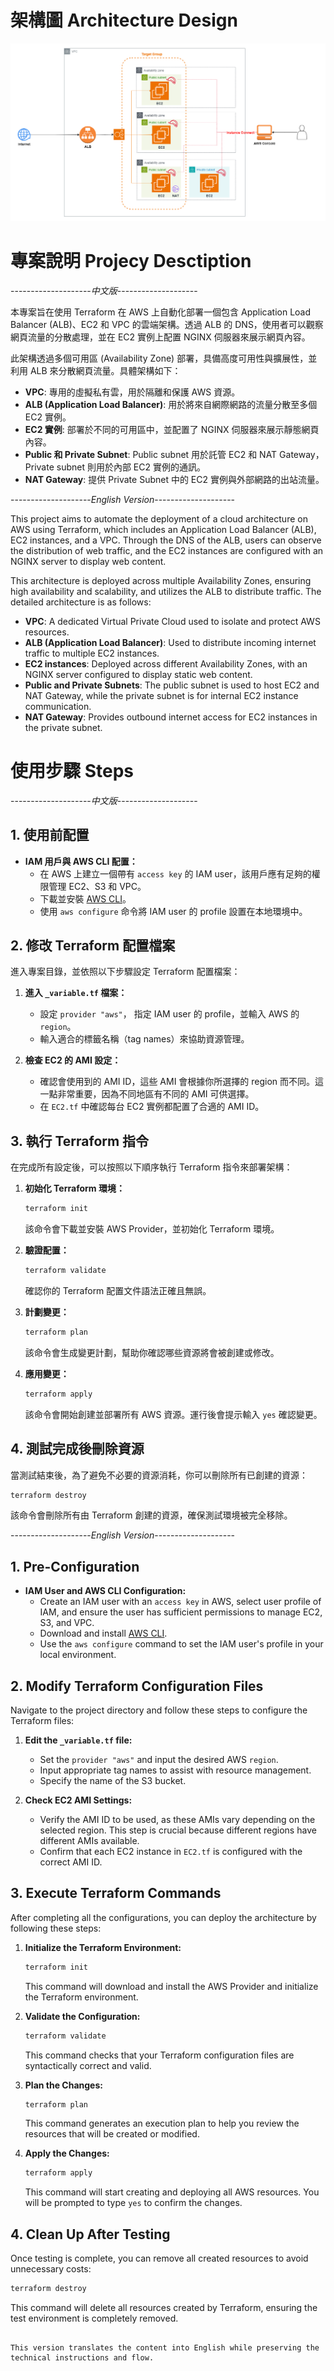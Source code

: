 # 架構圖 Architecture Design
![Architecture Design](./figures/Architecture_Design.png)

# 專案說明 Projecy Desctiption
--------------------*中文版*--------------------

本專案旨在使用 Terraform 在 AWS 上自動化部署一個包含 Application Load Balancer (ALB)、EC2 和 VPC 的雲端架構。透過 ALB 的 DNS，使用者可以觀察網頁流量的分散處理，並在 EC2 實例上配置 NGINX 伺服器來展示網頁內容。

此架構透過多個可用區 (Availability Zone) 部署，具備高度可用性與擴展性，並利用 ALB 來分散網頁流量。具體架構如下：

- **VPC**: 專用的虛擬私有雲，用於隔離和保護 AWS 資源。
- **ALB (Application Load Balancer)**: 用於將來自網際網路的流量分散至多個 EC2 實例。
- **EC2 實例**: 部署於不同的可用區中，並配置了 NGINX 伺服器來展示靜態網頁內容。
- **Public 和 Private Subnet**: Public subnet 用於託管 EC2 和 NAT Gateway，Private subnet 則用於內部 EC2 實例的通訊。
- **NAT Gateway**: 提供 Private Subnet 中的 EC2 實例與外部網路的出站流量。

--------------------*English Version*--------------------

This project aims to automate the deployment of a cloud architecture on AWS using Terraform, which includes an Application Load Balancer (ALB), EC2 instances, and a VPC. Through the DNS of the ALB, users can observe the distribution of web traffic, and the EC2 instances are configured with an NGINX server to display web content.

This architecture is deployed across multiple Availability Zones, ensuring high availability and scalability, and utilizes the ALB to distribute traffic. The detailed architecture is as follows:

- **VPC**: A dedicated Virtual Private Cloud used to isolate and protect AWS resources.
- **ALB (Application Load Balancer)**: Used to distribute incoming internet traffic to multiple EC2 instances.
- **EC2 instances**: Deployed across different Availability Zones, with an NGINX server configured to display static web content.
- **Public and Private Subnets**: The public subnet is used to host EC2 and NAT Gateway, while the private subnet is for internal EC2 instance communication.
- **NAT Gateway**: Provides outbound internet access for EC2 instances in the private subnet.

# 使用步驟 Steps
--------------------*中文版*--------------------

## 1. 使用前配置
- **IAM 用戶與 AWS CLI 配置：**
  - 在 AWS 上建立一個帶有 `access key` 的 IAM user，該用戶應有足夠的權限管理 EC2、S3 和 VPC。
  - 下載並安裝 [AWS CLI](https://aws.amazon.com/cli/)。
  - 使用 `aws configure` 命令將 IAM user 的 profile 設置在本地環境中。

## 2. 修改 Terraform 配置檔案
進入專案目錄，並依照以下步驟設定 Terraform 配置檔案：

1. **進入 `_variable.tf` 檔案：**
   - 設定 `provider "aws"`， 指定 IAM user 的 profile，並輸入 AWS 的 `region`。
   - 輸入適合的標籤名稱（tag names）來協助資源管理。

2. **檢查 EC2 的 AMI 設定：**
   - 確認會使用到的 AMI ID，這些 AMI 會根據你所選擇的 region 而不同。這一點非常重要，因為不同地區有不同的 AMI 可供選擇。
   - 在 `EC2.tf` 中確認每台 EC2 實例都配置了合適的 AMI ID。

## 3. 執行 Terraform 指令
在完成所有設定後，可以按照以下順序執行 Terraform 指令來部署架構：

1. **初始化 Terraform 環境：**
   ```bash
   terraform init
   ```
   該命令會下載並安裝 AWS Provider，並初始化 Terraform 環境。

2. **驗證配置：**
   ```bash
   terraform validate
   ```
   確認你的 Terraform 配置文件語法正確且無誤。

3. **計劃變更：**
   ```bash
   terraform plan
   ```
   該命令會生成變更計劃，幫助你確認哪些資源將會被創建或修改。

4. **應用變更：**
   ```bash
   terraform apply
   ```
   該命令會開始創建並部署所有 AWS 資源。運行後會提示輸入 `yes` 確認變更。

## 4. 測試完成後刪除資源
當測試結束後，為了避免不必要的資源消耗，你可以刪除所有已創建的資源：

```bash
terraform destroy
```
該命令會刪除所有由 Terraform 創建的資源，確保測試環境被完全移除。

--------------------*English Version*--------------------

## 1. Pre-Configuration
- **IAM User and AWS CLI Configuration:**
  - Create an IAM user with an `access key` in AWS, select user profile of IAM, and ensure the user has sufficient permissions to manage EC2, S3, and VPC.
  - Download and install [AWS CLI](https://aws.amazon.com/cli/).
  - Use the `aws configure` command to set the IAM user's profile in your local environment.

## 2. Modify Terraform Configuration Files
Navigate to the project directory and follow these steps to configure the Terraform files:

1. **Edit the `_variable.tf` file:**
   - Set the `provider "aws"` and input the desired AWS `region`.
   - Input appropriate tag names to assist with resource management.
   - Specify the name of the S3 bucket.

2. **Check EC2 AMI Settings:**
   - Verify the AMI ID to be used, as these AMIs vary depending on the selected region. This step is crucial because different regions have different AMIs available.
   - Confirm that each EC2 instance in `EC2.tf` is configured with the correct AMI ID.

## 3. Execute Terraform Commands
After completing all the configurations, you can deploy the architecture by following these steps:

1. **Initialize the Terraform Environment:**
   ```bash
   terraform init
   ```
   This command will download and install the AWS Provider and initialize the Terraform environment.

2. **Validate the Configuration:**
   ```bash
   terraform validate
   ```
   This command checks that your Terraform configuration files are syntactically correct and valid.

3. **Plan the Changes:**
   ```bash
   terraform plan
   ```
   This command generates an execution plan to help you review the resources that will be created or modified.

4. **Apply the Changes:**
   ```bash
   terraform apply
   ```
   This command will start creating and deploying all AWS resources. You will be prompted to type `yes` to confirm the changes.

## 4. Clean Up After Testing
Once testing is complete, you can remove all created resources to avoid unnecessary costs:

```bash
terraform destroy
```
This command will delete all resources created by Terraform, ensuring the test environment is completely removed.
```

This version translates the content into English while preserving the technical instructions and flow.